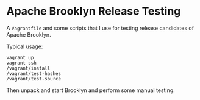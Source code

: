 Apache Brooklyn Release Testing
===============================

A `Vagrantfile` and some scripts that I use for testing release candidates of
Apache Brooklyn.

Typical usage:

    vagrant up
    vagrant ssh
    /vagrant/install
    /vagrant/test-hashes
    /vagrant/test-source

Then unpack and start Brooklyn and perform some manual testing.

